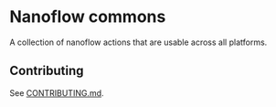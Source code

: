 # Nanoflow commons

A collection of nanoflow actions that are usable across all platforms.

## Contributing

See [CONTRIBUTING.md](CONTRIBUTING.md).
